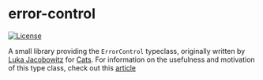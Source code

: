 # error-control

[![License](http://img.shields.io/:license-Apache%202-green.svg)](http://www.apache.org/licenses/LICENSE-2.0.txt)

A small library providing the `ErrorControl` typeclass, originally written by [Luka Jacobowitz](https://github.com/lukajcb) for [Cats](https://github.com/typelevel/cats/pull/2231).
For information on the usefulness and motivation of this type class, check out this [article](https://typelevel.org/blog/2018/04/13/rethinking-monaderror.html)
